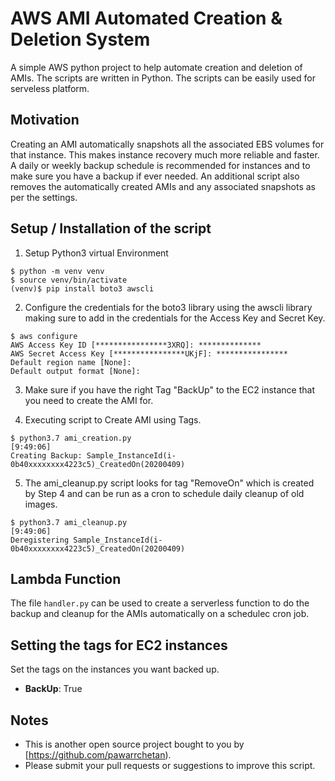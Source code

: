 # AWS AMI Automated Creation & Deletion System
A simple AWS python project to help automate creation and deletion of AMIs. The scripts are written in Python.
The scripts can be easily used for serveless platform.

## Motivation
Creating an AMI automatically snapshots all the associated EBS volumes for that instance. This makes instance recovery much more reliable and faster. A daily or weekly backup schedule is recommended for instances and to make sure you have a backup if ever needed. An additional script also removes the automatically created AMIs and any associated snapshots as per the settings.

## Setup / Installation of the script

1. Setup Python3 virtual Environment
```
$ python -m venv venv
$ source venv/bin/activate
(venv)$ pip install boto3 awscli
```

2. Configure the credentials for the boto3 library using the awscli library making sure to add in the credentials for the Access Key and Secret Key.
```
$ aws configure
AWS Access Key ID [****************3XRQ]: **************
AWS Secret Access Key [****************UKjF]: ****************
Default region name [None]:
Default output format [None]:
```

3. Make sure if you have the right Tag "BackUp" to the EC2 instance that you need to create the AMI for.

4. Executing script to Create AMI using Tags.
```
$ python3.7 ami_creation.py                                                                                                              [9:49:06]
Creating Backup: Sample_InstanceId(i-0b40xxxxxxxx4223c5)_CreatedOn(20200409)
```

5. The ami_cleanup.py script looks for tag "RemoveOn" which is created by Step 4 and can be run as a cron to schedule daily cleanup of old images.
```
$ python3.7 ami_cleanup.py                                                                                                              [9:49:06]
Deregistering Sample_InstanceId(i-0b40xxxxxxxx4223c5)_CreatedOn(20200409)

```
## Lambda Function
The file `handler.py` can be used to create a serverless function to do the backup and cleanup for the AMIs automatically on a schedulec cron job.

## Setting the tags for EC2 instances  

Set the tags on the instances you want backed up.  
* **BackUp**: True 


## Notes

- This is another open source project bought to you by [https://github.com/pawarrchetan).
- Please submit your pull requests or suggestions to improve this script.